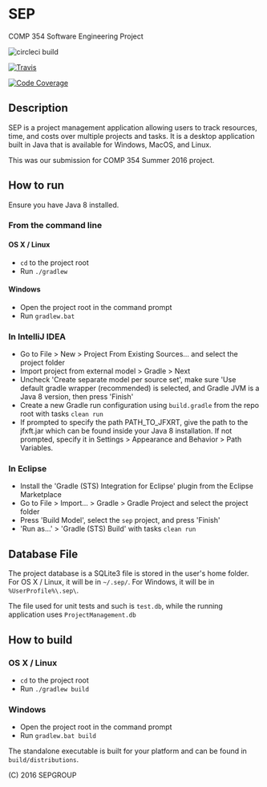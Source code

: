 # SEP
COMP 354 Software Engineering Project

![circleci build](https://circleci.com/gh/sepgroup/sep.svg?style=shield&circle-token=d385fd0d02f477f4d43e017b70f88964b600578d)

[![Travis](https://img.shields.io/travis/sepgroup/sep.svg?maxAge=2592000)](https://travis-ci.org/sepgroup/sep)

[![Code Coverage](https://img.shields.io/codecov/c/github/sepgroup/sep/master.svg)](https://codecov.io/github/sepgroup/sep?branch=master)

## Description
SEP is a project management application allowing users to track resources, time, and costs over multiple projects and tasks.
It is a desktop application built in Java that is available for Windows, MacOS, and Linux.

This was our submission for COMP 354 Summer 2016 project.

## How to run
Ensure you have Java 8 installed.
### From the command line
#### OS X / Linux
 - `cd` to the project root
 - Run `./gradlew`

#### Windows
 - Open the project root in the command prompt
 - Run `gradlew.bat`

### In IntelliJ IDEA
 - Go to File > New > Project From Existing Sources... and select the project folder
 - Import project from external model > Gradle > Next
 - Uncheck 'Create separate model per source set', make sure 'Use default gradle wrapper (recommended) is selected, and Gradle JVM is a Java 8 version, then press 'Finish'
 - Create a new Gradle run configuration using `build.gradle` from the repo root with tasks `clean run`
 - If prompted to specify the path PATH_TO_JFXRT, give the path to the jfxft.jar which can be found inside your Java 8 installation. If not prompted, specify it in Settings > Appearance and Behavior > Path Variables.

### In Eclipse
- Install the 'Gradle (STS) Integration for Eclipse' plugin from the Eclipse Marketplace
- Go to File > Import... > Gradle > Gradle Project and select the project folder
- Press 'Build Model', select the `sep` project, and press 'Finish'
- 'Run as...' > 'Gradle (STS) Build' with tasks `clean run`

## Database File
The project database is a SQLite3 file is stored in the user's home folder.
For OS X / Linux, it will be in ```~/.sep/```.
For Windows, it will be in ```%UserProfile%\.sep\```.

The file used for unit tests and such is ```test.db```, while the running application uses ```ProjectManagement.db```

## How to build
### OS X / Linux
 - `cd` to the project root
 - Run `./gradlew build`

### Windows
 - Open the project root in the command prompt
 - Run `gradlew.bat build`

The standalone executable is built for your platform and can be found in `build/distributions`.


(C) 2016 SEPGROUP
